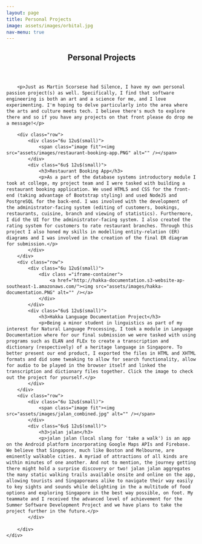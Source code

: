 ```yaml
---
layout: page
title: Personal Projects
image: assets/images/orbital.jpg
nav-menu: true
---
```

<!-- orignally generic -->
<!-- Main -->
<div id="main" class="alt">

<!-- One -->
<section id="one">
    <div class ="inner">
		<header class="major">
			<h1>Personal Projects</h1>
		</header>

        <p>Just as Martin Scorsese had Silence, I have my own personal passion project(s) as well. Specifically, I find that software engineering is both an art and a science for me, and I love experimenting. I'm hoping to delve particularly into the area where the arts and culture meets tech. I believe there's much to explore there and so if you have any projects on that front please do drop me a message!</p>

<!-- Content -->
		<div class="row">
            <div class="6u 12u$(small)">
		        <span class="image fit"><img src="assets/images/restaurant-booking-app.PNG" alt="" /></span>
	        </div>    
			<div class="6u$ 12u$(small)">
		        <h3>Restaurant Booking App</h3>
		        <p>As a part of the database systems introductory module I took at college, my project team and I were tasked with building a restaurant booking application. We used HTML5 and CSS for the front-end (taking advantage of Bootstrap styling) and used NodeJS and PostgreSQL for the back-end. I was involved with the development of the administrator-facing system (editing of customers, bookings, restaurants, cuisine, branch and viewing of statistics). Furthermore, I did the UI for the administrator-facing system. I also created the rating system for customers to rate restaurant branches. Through this project I also honed my skills in modelling entity-relation (ER) diagrams and I was involved in the creation of the final ER diagram for submission.</p>
	        </div>	     
        </div>
		<div class="row">
            <div class="6u 12u$(small)">
				<div class ="iframe-container">
		        	<a href="http://hakka-documentation.s3-website-ap-southeast-1.amazonaws.com/"><img src="assets/images/hakka-documentation.PNG" alt="" /></a>
	        	</div>    
			</div>
			<div class="6u$ 12u$(small)">
		        <h3>Hakka Language Documentation Project</h3>
		        <p>Being a minor student in linguistics as part of my interest for Natural Language Processing, I took a module in Language Documentation where for our final submission we were tasked with using programs such as ELAN and FLEx to create a transcription and dictionary (respectively) of a heritage language in Singapore. To better present our end product, I exported the files in HTML and XHTML formats and did some tweaking to allow for search functionality, allow for audio to be played in the browser itself and linked the transcription and dictionary files together. Click the image to check out the project for yourself.</p>
	        </div>	     
        </div>
        <div class="row">
            <div class="6u 12u$(small)">
		        <span class="image fit"><img src="assets/images/jalan_combined.jpg" alt="" /></span>
	        </div>
	        <div class="6u$ 12u$(small)">
		        <h3>jalan jalan</h3>
		        <p>jalan jalan (local slang for 'take a walk') is an app on the Android platform incorporating Google Maps APIs and Firebase. We believe that Singapore, much like Boston and Melbourne, are eminently walkable cities. A myriad of attractions of all kinds are within minutes of one another. And not to mention, the journey getting there might hold a surprise discovery or two! jalan jalan aggregates the many static walking trails available onsite and online on the app, allowing tourists and Singaporeans alike to navigate their way easily to key sights and sounds while delighting in the a multitude of food options and exploring Singapore in the best way possible, on foot. My teammate and I received the advanced level of achievement for the Summer Software Development Project and we have plans to take the project further in the future.</p>
	        </div>
            
        </div>
    </div>

</section>

</div>